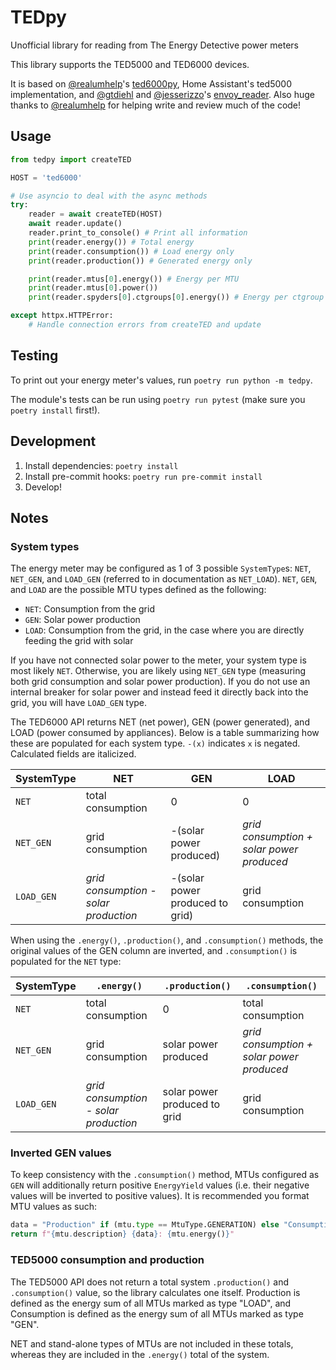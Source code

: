 # TEDpy

Unofficial library for reading from The Energy Detective power meters

This library supports the TED5000 and TED6000 devices.

It is based on [@realumhelp]'s [ted6000py](https://github.com/realumhelp/ted6000py), Home Assistant's ted5000 implementation, and [@gtdiehl] and [@jesserizzo]'s [envoy_reader](https://github.com/gtdiehl/envoy_reader/). Also huge thanks to [@realumhelp] for helping write and review much of the code!

[@realumhelp]: https://github.com/realumhelp
[@gtdiehl]: https://github.com/gtdiehl
[@jesserizzo]: https://github.com/jesserizzo

## Usage

```python
from tedpy import createTED

HOST = 'ted6000'

# Use asyncio to deal with the async methods
try:
    reader = await createTED(HOST)
    await reader.update()
    reader.print_to_console() # Print all information
    print(reader.energy()) # Total energy
    print(reader.consumption()) # Load energy only
    print(reader.production()) # Generated energy only

    print(reader.mtus[0].energy()) # Energy per MTU
    print(reader.mtus[0].power())
    print(reader.spyders[0].ctgroups[0].energy()) # Energy per ctgroup

except httpx.HTTPError:
    # Handle connection errors from createTED and update
```

## Testing

To print out your energy meter's values, run `poetry run python -m tedpy`.

The module's tests can be run using `poetry run pytest` (make sure you `poetry install` first!).

## Development

1. Install dependencies: `poetry install`
2. Install pre-commit hooks: `poetry run pre-commit install`
3. Develop!

## Notes

### System types

The energy meter may be configured as 1 of 3 possible `SystemType`s: `NET`, `NET_GEN`, and `LOAD_GEN` (referred to in documentation as `NET_LOAD`). `NET`, `GEN`, and `LOAD` are the possible MTU types defined as the following:

- `NET`: Consumption from the grid
- `GEN`: Solar power production
- `LOAD`: Consumption from the grid, in the case where you are directly feeding the grid with solar

If you have not connected solar power to the meter, your system type is most likely `NET`. Otherwise, you are likely using `NET_GEN` type (measuring both grid consumption and solar power production). If you do not use an internal breaker for solar power and instead feed it directly back into the grid, you will have `LOAD_GEN` type.

The TED6000 API returns NET (net power), GEN (power generated), and LOAD (power consumed by appliances). Below is a table summarizing how these are populated for each system type. `-(x)` indicates `x` is negated. Calculated fields are italicized.

| SystemType | NET                                   | GEN                             | LOAD                                      |
|-------------|---------------------------------------|---------------------------------|-------------------------------------------|
| `NET`       | total consumption                     | 0                               | 0                                         |
| `NET_GEN`   | grid consumption                      | -(solar power produced)         | *grid consumption + solar power produced* |
| `LOAD_GEN`  | *grid consumption - solar production* | -(solar power produced to grid) | grid consumption                          |

When using the `.energy()`, `.production()`, and `.consumption()` methods, the original values of the GEN column are inverted, and `.consumption()` is populated for the `NET` type:

| SystemType | `.energy()`                           | `.production()`              | `.consumption()`                          |
|-------------|---------------------------------------|------------------------------|-------------------------------------------|
| `NET`       | total consumption                     | 0                            | total consumption                         |
| `NET_GEN`   | grid consumption                      | solar power produced         | *grid consumption + solar power produced* |
| `LOAD_GEN`  | *grid consumption - solar production* | solar power produced to grid | grid consumption                          |

### Inverted GEN values

To keep consistency with the `.consumption()` method, MTUs configured as `GEN` will additionally return positive `EnergyYield` values (i.e. their negative values will be inverted to positive values). It is recommended you format MTU values as such:

```python
data = "Production" if (mtu.type == MtuType.GENERATION) else "Consumption"
return f"{mtu.description} {data}: {mtu.energy()}"
```

### TED5000 consumption and production

The TED5000 API does not return a total system `.production()` and `.consumption()` value, so the library calculates one itself.
Production is defined as the energy sum of all MTUs marked as type "LOAD", and Consumption is defined as the energy sum of all MTUs marked as type "GEN".

NET and stand-alone types of MTUs are not included in these totals, whereas they are included in the `.energy()` total of the system.
